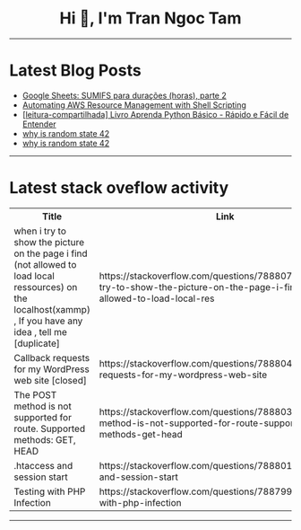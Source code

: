 <h1 align="center">Hi 👋, I'm Tran Ngoc Tam</h1>

---

# Latest Blog Posts 
<!-- BLOG-POST-LIST:START -->
- [Google Sheets: SUMIFS para durações &lpar;horas&rpar;, parte 2](https://dev.to/casewinter/google-sheets-sumifs-para-duracoes-horas-parte-2-3bf0)
- [Automating AWS Resource Management with Shell Scripting](https://dev.to/adesokan_israel_109436759/automating-aws-resource-management-with-shell-scripting-1gg3)
- [[leitura-compartilhada] Livro Aprenda Python Básico - Rápido e Fácil de Entender](https://dev.to/iniciativashelovelaceblog/leitura-compartilhada-livro-aprenda-python-basico-rapido-e-facil-de-entender-2kkh)
- [why is random state 42](https://dev.to/anna_lapushner/why-is-random-state-42-l8o)
- [why is random state 42](https://dev.to/anna_lapushner/why-is-random-state-42-5dig)
<!-- BLOG-POST-LIST:END -->

---

# Latest stack oveflow activity
<table>
  <tr><th>Title</th><th>Link</th></tr>
  <!-- STACKOVERFLOW:START --><tr><td>when i try to show the picture on the page i find &lpar;not allowed to load local ressources&rpar; on the localhost&lpar;xammp&rpar; , If you have any idea , tell me [duplicate]</td><td>https://stackoverflow.com/questions/78880757/when-i-try-to-show-the-picture-on-the-page-i-find-not-allowed-to-load-local-res</td></tr><tr><td>Callback requests for my WordPress web site [closed]</td><td>https://stackoverflow.com/questions/78880466/callback-requests-for-my-wordpress-web-site</td></tr><tr><td>The POST method is not supported for route. Supported methods: GET, HEAD</td><td>https://stackoverflow.com/questions/78880343/the-post-method-is-not-supported-for-route-supported-methods-get-head</td></tr><tr><td>.htaccess and session start</td><td>https://stackoverflow.com/questions/78880126/htaccess-and-session-start</td></tr><tr><td>Testing with PHP Infection</td><td>https://stackoverflow.com/questions/78879995/testing-with-php-infection</td></tr><!-- STACKOVERFLOW:END -->
</table>

---



